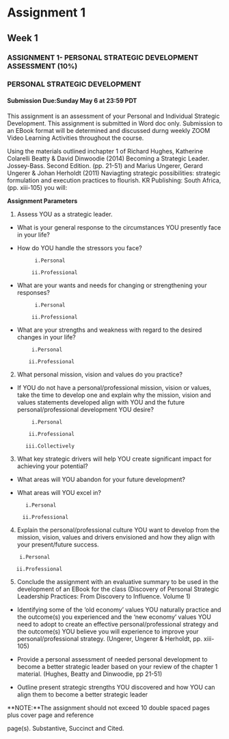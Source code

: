 # Assignment 1

## **Week 1**

### **ASSIGNMENT 1- PERSONAL STRATEGIC DEVELOPMENT ASSESSMENT \(10%\)**

### **PERSONAL STRATEGIC DEVELOPMENT**

#### **Submission Due:Sunday May 6 at 23:59 PDT**

This assignment is an assessment of your Personal and Individual Strategic Development. This assignment is submitted in Word doc only. Submission to an EBook format will be determined and discussed durng weekly ZOOM Video Learning Activities throughout the course.

Using the materials outlined inchapter 1 of Richard Hughes, Katherine Colarelli Beatty & David Dinwoodie \(2014\) Becoming a Strategic Leader. Jossey-Bass. Second Edition. \(pp. 21-51\) and Marius Ungerer, Gerard Ungerer & Johan Herholdt \(2011\) Naviagting strategic possibilities: strategic formulation and execution practices to flourish. KR Publishing: South Africa, \(pp. xiii-105\) you will:

**Assignment Parameters**

1. Assess YOU as a strategic leader.

* What is your general response to the circumstances YOU presently face in your life?

* How do YOU handle the stressors you face?

```
         i.Personal

        ii.Professional
```

* What are your wants and needs for changing or strengthening your responses?

```
         i.Personal

        ii.Professional
```

* What are your strengths and weakness with regard to the desired changes in your life?

```
        i.Personal

       ii.Professional
```

2. What personal mission, vision and values do you practice?

* If YOU do not have a personal/professional mission, vision or values, take the time to develop one and explain why the mission, vision and values statements developed align with YOU and the future personal/professional development YOU desire?

```
        i.Personal

       ii.Professional

      iii.Collectively
```

3. What key strategic drivers will help YOU create significant impact for achieving your potential?

* What areas will YOU abandon for your future development?

* What areas will YOU excel in?

```
      i.Personal

     ii.Professional
```

4. Explain the personal/professional culture YOU want to develop from the mission, vision, values and drivers envisioned and how they align with your present/future success.

```
    i.Personal

   ii.Professional
```

5. Conclude the assignment with an evaluative summary to be used in the development of an EBook for the class \(Discovery of Personal Strategic Leadership Practices: From Discovery to Influence. Volume 1\)

* Identifying some of the ‘old economy’ values YOU naturally practice and the outcome\(s\) you experienced and the ‘new economy’ values YOU need to adopt to create an effective personal/professional strategy and the outcome\(s\) YOU believe you will experience to improve your personal/professional strategy. \(Ungerer, Ungerer & Herholdt, pp. xiii-105\)

* Provide a personal assessment of needed personal development to become a better strategic leader based on your review of the chapter 1 material. \(Hughes, Beatty and Dinwoodie, pp 21-51\)

* Outline present strategic strengths YOU discovered and how YOU can align them to become a better strategic leader

**NOTE:**The assignment should not exceed 10 double spaced pages plus cover page and reference

page\(s\). Substantive, Succinct and Cited.

